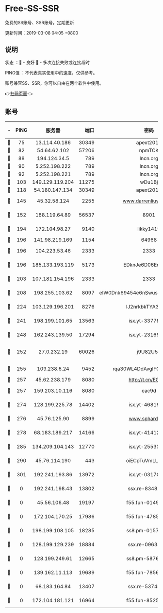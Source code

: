 # Free-SS-SSR

免费的SS账号、SSR账号，定期更新

更新时间：2019-03-08 04:05 +0800

## 说明

状态     ：🙂 - 良好 🙁 - 多次连接失败或连接超时

PING值   ：不代表真实使用中的速度，仅供参考。

账号兼容SS、SSR，你可以自由在两个软件中使用。

👉[扫码页面](https://liesauer.github.io/Free-SS-SSR/)👈

## 账号

|-|PING|服务器|端口|密码|加密方式|区域|
|:----:|:----:|:-----:|-----:|:----:|:----:|:----:|
|🙂|75|13.114.40.186|30349|apext2019|chacha20|JP|
|🙂|82|54.64.62.102|57206|npmTCK|rc4-md5|JP|
|🙂|88|194.124.34.5|789|lncn.org|rc4|JP|
|🙂|90|5.252.198.222|789|lncn.org|rc4|JP|
|🙂|92|5.252.198.221|789|lncn.org|rc4|JP|
|🙂|103|149.129.119.204|11275|wDu1Bj|rc4-md5|HK|
|🙂|118|54.180.147.134|30349|apext2019|chacha20|KR|
|🙂|145|45.32.58.124|2255|www.darrenliuwei.com|aes-256-cfb|JP|
|🙂|152|188.119.64.89|56537|8901|aes-256-cfb|RU|
|🙂|194|172.104.98.27|9140|likky1415|aes-256-cfb|JP|
|🙂|196|141.98.219.169|1154|64968|chacha20|US|
|🙂|196|104.223.53.46|2333|2333|aes-256-cfb|US|
|🙂|196|185.133.193.119|5173|EDknJe6D06EoWDaw|aes-256-cfb|US|
|🙂|203|107.181.154.196|2333|2333|aes-256-cfb|US|
|🙂|208|198.255.103.62|8097|eIW0Dnk69454e6nSwuspv9DmS201tQ0D|aes-256-cfb|US|
|🙂|224|103.129.196.201|8276|lJ2nrkbkTYA30wv0|aes-256-cfb|US|
|🙂|241|198.199.101.65|13563|isx.yt-33778522|aes-256-cfb|US|
|🙂|248|162.243.139.50|17294|isx.yt-23169246|aes-256-cfb|US|
|🙂|252|27.0.232.19|60026|j9U82U53|xchacha20-ietf-poly1305|HK|
|🙂|255|109.238.6.24|9452|rqa30WL4DdAvgIFG6Fs3znzTa|aes-256-cfb|FR|
|🙂|257|45.62.238.179|8080|http://t.cn/EGJIyrl|rc4-md5|CA|
|🙂|257|159.203.10.116|8080|eac9d|aes-256-cfb|CA|
|🙂|274|128.199.225.78|14402|isx.yt-46819903|aes-256-cfb|SG|
|🙂|276|45.76.125.90|8899|www.sphard.com|aes-256-cfb|AU|
|🙂|278|68.183.189.217|14166|isx.yt-41412317|aes-256-cfb|SG|
|🙂|285|134.209.104.143|12770|isx.yt-25533244|aes-256-cfb|SG|
|🙂|290|45.76.114.190|443|oiECpTuVmLLxk4Ts|aes-256-cfb|AU|
|🙂|301|192.241.193.86|13972|isx.yt-03170205|aes-256-cfb|US|
|🙁|0|192.241.198.43|13802|ssx.re-83481697|aes-256-cfb|US|
|🙁|0|45.56.106.48|19197|f55.fun-01494565|aes-256-cfb|US|
|🙁|0|172.104.170.25|17986|f55.fun-47859679|aes-256-cfb|SG|
|🙁|0|198.199.108.105|18285|ss8.pm-01574549|aes-256-cfb|US|
|🙁|0|128.199.129.239|18884|ssx.re-09634960|aes-256-cfb|SG|
|🙁|0|128.199.249.61|12665|ss8.pm-58768243|aes-256-cfb|SG|
|🙁|0|139.162.11.113|19689|f55.fun-78561248|aes-256-cfb|SG|
|🙁|0|68.183.164.84|13407|ssx.re-53745129|aes-256-cfb|US|
|🙁|0|172.104.181.121|16964|f55.fun-85258208|aes-256-cfb|SG|
